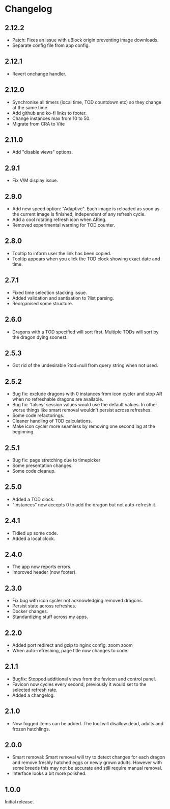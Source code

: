 # Changelog

## 2.12.2

- Patch: Fixes an issue with uBlock origin preventing image downloads.
- Separate config file from app config.

## 2.12.1

- Revert onchange handler.

## 2.12.0

- Synchronise all timers (local time, TOD countdown etc) so they change at the same time.
- Add github and ko-fi links to footer.
- Change instances max from 10 to 50.
- Migrate from CRA to Vite

## 2.11.0

- Add "disable views" options.

## 2.9.1

- Fix V/M display issue.

## 2.9.0

- Add new speed option: "Adaptive". Each image is reloaded as soon as the current image is finished, independent of any refresh cycle.
- Add a cool rotating refresh icon when ARing.
- Removed experimental warning for TOD counter.

## 2.8.0

- Tooltip to inform user the link has been copied.
- Tooltip appears when you click the TOD clock showing exact date and time.

## 2.7.1

- Fixed time selection stacking issue.
- Added validation and santisation to ?list parsing.
- Reorganised some structure.

## 2.6.0

- Dragons with a TOD specified will sort first. Multiple TODs will sort by the dragon dying soonest.

## 2.5.3

- Got rid of the undesirable ?tod=null from query string when not used.

## 2.5.2

- Bug fix: exclude dragons with 0 instances from icon cycler and stop AR when no refreshable dragons are available.
- Bug fix: 'falsey' session values would use the default values. In other worse things like smart removal wouldn't persist across refreshes.
- Some code refactorings.
- Cleaner handling of TOD calculations.
- Make icon cycler more seamless by removing one second lag at the beginning.

## 2.5.1

- Bug fix: page stretching due to timepicker
- Some presentation changes.
- Some code cleanup.

## 2.5.0

- Added a TOD clock.
- "Instances" now accepts 0 to add the dragon but not auto-refresh it.

## 2.4.1

- Tidied up some code.
- Added a local clock.

## 2.4.0

- The app now reports errors.
- Improved header (now footer).

## 2.3.0

- Fix bug with icon cycler not acknowledging removed dragons.
- Persist state across refreshes.
- Docker changes.
- Standardizing stuff across my apps.

## 2.2.0

- Added port redirect and gzip to nginx config. zoom zoom
- When auto-refreshing, page title now changes to code.

## 2.1.1

- Bugfix: Stopped additional views from the favicon and control panel.
- Favicon now cycles every second, previously it would set to the selected refresh rate.
- Added a changelog.

## 2.1.0

- Now fogged items can be added. The tool will disallow dead, adults and frozen hatchlings.

## 2.0.0

- Smart removal: Smart removal will try to detect changes for each dragon and remove freshly hatched eggs or newly grown adults. However with some breeds this may not be accurate and still require manual removal.
- Interface looks a bit more polished.

## 1.0.0

Initial release.
